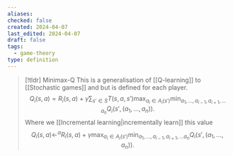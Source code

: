 ```yaml
---
aliases: 
checked: false
created: 2024-04-07
last_edited: 2024-04-07
draft: false
tags:
  - game-theory
type: definition
---
```

>[!tldr] Minimax-Q
>This is a generalisation of [[Q-learning]] to [[Stochastic games]] and but is defined for each player.
>$$Q_i(s,a) = R_i(s,a) + \gamma \sum_{s' \in S} T(s,a,s') \max_{a_i \in A_i(s')} \min_{a_1, \ldots, a_{i-1}, a_{i+1}, \ldots a_n} Q_i(s', (a_1, \ldots, a_n)).$$
>Where we [[Incremental learning|incrementally learn]] this value
>$$Q_i(s,a) \leftarrow^{\alpha}  R_i(s,a) + \gamma \max_{a_i \in A_i(s')} \min_{a_1, \ldots, a_{i-1}, a_{i+1}, \ldots a_n} Q_i(s', (a_1, \ldots, a_n)).$$

